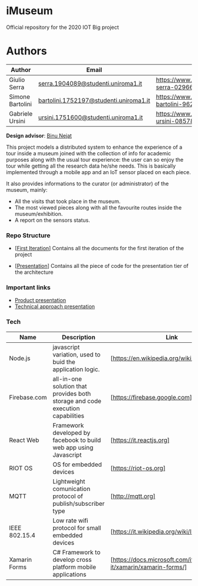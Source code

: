 # iMuseum
Official repository for the 2020 IOT Big project


# Authors
| Author |Email| Linkedin |
| ------ | ------ |------|
| Giulio Serra| serra.1904089@studenti.uniroma1.it|https://www.linkedin.com/in/giulio-serra-02966b151/ |
| Simone Bartolini| bartolini.1752197@studenti.uniroma1.it|https://www.linkedin.com/in/simone-bartolini-9628561a3 |
| Gabriele Ursini| ursini.1751600@studenti.uniroma1.it|https://www.linkedin.com/in/gabriele-ursini-08578a1a3/ |

**Design advisor**: [Binu Nejat](https://www.linkedin.com/in/binu-nejat-687445108/)

This project models a distributed system to enhance the experience of a tour inside a museum joined with the collection of info for academic purposes along with the usual tour experience: the user can so enjoy the tour while getting all the research data he/she needs. This is basically implemented through a mobile app and an IoT sensor placed on each piece.

It also provides informations to the curator (or administrator) of the museum, mainly:

- All the visits that took place in the museum.
- The most viewed pieces along with all the favourite routes inside the museum/exhibition.
- A report on the sensors status.

### Repo Structure

* [[First Iteration](https://github.com/Giulio64/IOT2020BigProject/tree/master/First%20Iteration)] Contains all the documents for the first iteration of the project

* [[Presentation](https://github.com/Giulio64/IOT2020BigProject/tree/master/Presentation)] Contains all the piece of code for the presentation tier of the architecture


### Important links

* [Product presentation](https://youtu.be/Y6-fTJBDDO8)
* [Technical approach presentation](https://youtu.be/nDMt7QFnYCQ)

### Tech

| Name |Description | Link |
| ------ | ------ |------|
| Node.js | javascript variation, used to buid the application logic.|[https://en.wikipedia.org/wiki/Node.js] |
| Firebase.com |all-in-one solution that provides both storage and code execution capabilities| [https://firebase.google.com]
| React Web| Framework developed by facebook to build web app using Javascript |[https://it.reactjs.org] |
| RIOT OS| OS for embedded devices|[https://riot-os.org] |
| MQTT|Lightweight comunication protocol of publish/subscriber type|[http://mqtt.org] |
|IEEE 802.15.4|Low rate wifi protocol for small embedded devices |[https://it.wikipedia.org/wiki/IEEE_802.15.4] |
| Xamarin Forms|C# Framework to develop cross platform mobile applications|[https://docs.microsoft.com/it-it/xamarin/xamarin-forms/] |
